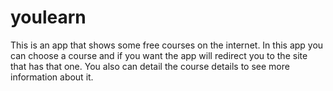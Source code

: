 # youlearn
This is an app that shows some free courses on the internet. In this app you can choose a course and if you want the app will redirect you to the site that has that one. You also can detail the course details to see more information about it.
